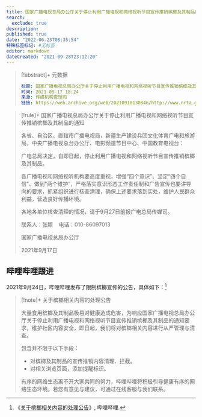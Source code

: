 ```yaml
---
title: 国家广播电视总局办公厅关于停止利用广播电视和网络视听节目宣传推销槟榔及其制品的通知
search:
  exclude: true
description:
published: true
date: "2022-06-23T08:35:54"
特殊标签标记: #无标签
editor: markdown
dateCreated: "2021-09-28T23:12:20"
---
```


> [!abstract]+ 元数据
>
> ```YAML
> 标题: 国家广播电视总局办公厅关于停止利用广播电视和网络视听节目宣传推销槟榔及其制品的通知
> 时间: 2021-09-17 18:24
> 来源: 传媒机构管理司
> 链接: https://web.archive.org/web/20210918130846/http://www.nrta.gov.cn/art/2021/9/17/art_113_57933.html
> ```

> [!rule]+ 国家广播电视总局办公厅关于停止利用广播电视和网络视听节目宣传推销槟榔及其制品的通知
>
> 各省、自治区、直辖市广播电视局，新疆生产建设兵团文化体育广电和旅游局，中央广播电视总台办公厅、电影频道节目中心、中国教育电视台：
>
> 广电总局决定，自即日起，停止利用广播电视和网络视听节目宣传推销槟榔及其制品。
>
> 各广播电视和网络视听机构要高度重视，增强“四个意识”、坚定“四个自信”、做到“两个维护”，严格落实意识形态工作责任制和广告宣传也要讲导向的要求，抓紧组织进行核查清理，确保上述要求落到实处，维护人民群众利益，营造良好传播环境。
>
> 各地各单位核查清理的情况，请于9月27日前报广电总局传媒司。
>
> 联系人：张颖    电话：010-86097013
>
> 国家广播电视总局办公厅
>
> 2021年9月17日

## 哔哩哔哩跟进

2021年9月24日，哔哩哔哩发布了限制槟榔宣传的公告，具体如下：[^JYfRJ]

[^JYfRJ]: 《[关于槟榔相关内容的处理公告](https://archive.is/JYfRJ "https://www.bilibili.com/read/cv13317048")》, 哔哩哔哩.

> [!note]+ 关于槟榔相关内容的处理公告
>
> 大量食用槟榔及其制品极易对健康造成危害，为响应国家广播电视总局办公厅关于停止利用广播电视和网络视听节目宣传推销槟榔及其制品的通知要求，维护社区内容安全，即日起，我们将对槟榔相关内容进行从严管理与清查。
>
> 包含并不限于以下手段：
>
> +   对槟榔及其制品的宣传推销内容清理、拦截。
> +   对相关浏览页面，添加提醒标识。
>
> 有序的网络生态离不开大家共同的努力，哔哩哔哩将积极引导健康有序的网络生态环境。若您有意见与建议，可通过在线客服与我们联系。
